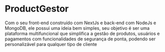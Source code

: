 # ProductGestor

Com o seu front-end construído com NextJs e back-end com NodeJs e MongoDB, ele possui uma ideia bem simples, seu objetivo é ser uma plataforma multifuncional que simplifica a gestão de produtos, usuários e pagamentos com funcionalidades de segurança de ponta, podendo ser personalizável para qualquer tipo de cliente
